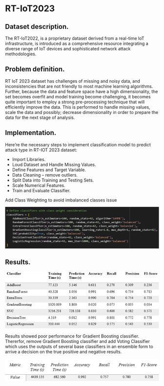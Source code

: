 # RT-IoT2023

## Dataset description.

The RT-IoT2022, is a proprietary dataset derived from a real-time IoT infrastructure, is introduced as a comprehensive resource integrating a diverse range of IoT devices and sophisticated network attack methodologies. 

## Problem definition.

RT IoT 2023 dataset has challenges of missing and noisy data, and inconsistencies that are not friendly to most machine learning algorithms. Further, because the data and feature space have a high dimensionality, the set becomes overfit and model training become challenging, it becomes quite important to employ a strong pre-processing technique that will efficiently improve the data. This is performed to handle missing values, scale the data and possibly; decrease dimensionality in order to prepare the data for the next stage of analysis.


## Implementation.

Here’re the necessary steps to implement classification model to predict attack type in RT-IOT 2023 dataset:
- Import Libraries.
- Loud Dataset and Handle Missing Values. 
- Define Features and Target Variable.
- Data Cleaning – remove outliers.
- Split Data into Training and Testing Sets.
- Scale Numerical Features.
- Train and Evaluate Classifier.


Add Class Weighting to avoid imbalanced classes issue

![image alt](https://github.com/safaais/RT-IoT2023/blob/3f2613bdaaf454709fafa6508683814b62c82b86/ClassWeighting.png)



## Results.
![image alt](https://github.com/safaais/RT-IoT2023/blob/main/ClassifierComparison.png?raw=true)


Results showed poor performance for Gradient Boosting classifier.
Thererfor, remove Gradient Boosting classifier and add Voting Classifier which uses the outputs of several base classifiers in an ensemble form to arrive a decision on the true positive and negative results.


![image alt](https://github.com/safaais/RT-IoT2023/blob/123c3fc9ae5964885854393ff399e9dd80597177/VotingMatric.png)
